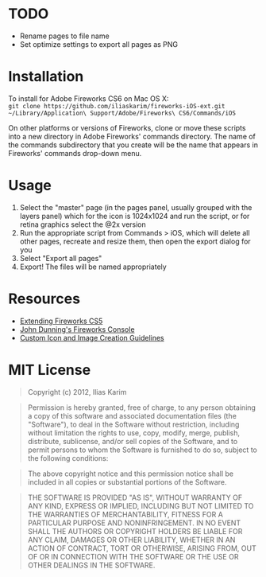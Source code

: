 # TODO

* Rename pages to file name
* Set optimize settings to export all pages as PNG


# Installation

To install for Adobe Fireworks CS6 on Mac OS X:  
`git clone https://github.com/iliaskarim/fireworks-iOS-ext.git ~/Library/Application\ Support/Adobe/Fireworks\ CS6/Commands/iOS`

On other platforms or versions of Fireworks, clone or move these scripts into a new directory in Adobe Fireworks' commands directory. The name of the commands subdirectory that you create will be the name that appears in Fireworks' commands drop-down menu.


# Usage

1. Select the "master" page (in the pages panel, usually grouped with the layers panel) which for the icon is 1024x1024 and run the script, or for retina graphics select the @2x version
2. Run the appropriate script from Commands > iOS, which will delete all other pages, recreate and resize them, then open the export dialog for you
3. Select "Export all pages"
4. Export! The files will be named appropriately


# Resources 

* [Extending Fireworks CS5](http://help.adobe.com/en_US/fireworks/cs/extend/fireworks_cs5_extending.pdf)
* [John Dunning's Fireworks Console](http://johndunning.com/fireworks/about/FWConsole)
* [Custom Icon and Image Creation Guidelines](https://developer.apple.com/library/ios/#documentation/UserExperience/Conceptual/MobileHIG/IconsImages/IconsImages.html)


# MIT License

> Copyright (c) 2012, Ilias Karim

> Permission is hereby granted, free of charge, to any person obtaining a copy of this software and associated documentation files (the "Software"), to deal in the Software without restriction, including without limitation the rights to use, copy, modify, merge, publish, distribute, sublicense, and/or sell copies of the Software, and to permit persons to whom the Software is furnished to do so, subject to the following conditions:

> The above copyright notice and this permission notice shall be included in all copies or substantial portions of the Software.

> THE SOFTWARE IS PROVIDED "AS IS", WITHOUT WARRANTY OF ANY KIND, EXPRESS OR IMPLIED, INCLUDING BUT NOT LIMITED TO THE WARRANTIES OF MERCHANTABILITY, FITNESS FOR A PARTICULAR PURPOSE AND NONINFRINGEMENT. IN NO EVENT SHALL THE AUTHORS OR COPYRIGHT HOLDERS BE LIABLE FOR ANY CLAIM, DAMAGES OR OTHER LIABILITY, WHETHER IN AN ACTION OF CONTRACT, TORT OR OTHERWISE, ARISING FROM, OUT OF OR IN CONNECTION WITH THE SOFTWARE OR THE USE OR OTHER DEALINGS IN THE SOFTWARE.

